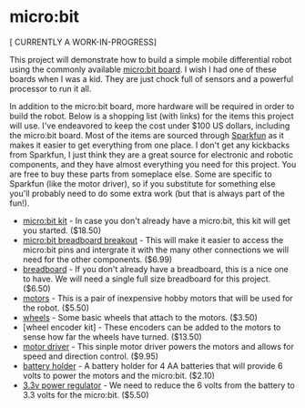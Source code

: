 # micro:bit
[ CURRENTLY A WORK-IN-PROGRESS]

This project will demonstrate how to build a simple mobile differential robot using the
commonly available [micro:bit board](https://microbit.org/). I wish I had one of these
boards when I was a kid. They are just chock full of sensors and a powerful processor
to run it all.

In addition to the micro:bit board, more hardware will be required in order to build the
robot. Below is a shopping list (with links) for the items this project will use. I've
endeavored to keep the cost under $100 US dollars, including the micro:bit board. Most
of the items are sourced through [Sparkfun](https://www.sparkfun.com/) as it makes it
easier to get everything from one place. I don't get any kickbacks from Sparkfun, I
just think they are a great source for electronic and robotic components, and they
have almost everything you need for this project. You are free to buy these parts from
someplace else. Some are specific to Sparkfun (like the motor driver), so if you
substitute for something else you'll probably need to do some extra work (but that is
always part of the fun!).

- [micro:bit kit](https://www.sparkfun.com/products/17288) - In case you don't already
  have a micro:bit, this kit will get you started. ($18.50)
- [micro:bit breadboard breakout](https://www.amazon.com/gp/product/B08HZBRGWN) - This
  will make it easier to access the micro:bit pins and intergrate it with the many other
  connections we will need for the other components. ($6.99)
- [breadboard](https://www.sparkfun.com/products/12615) - If you don't already have a
  breadboard, this is a nice one to have. We will need a single full size breadboard
  for this project. ($6.50)
- [motors](https://www.sparkfun.com/products/13302) - This is a pair of inexpensive
  hobby motors that will be used for the robot. ($5.50)
- [wheels](https://www.sparkfun.com/products/13259) - Some basic wheels that attach to
  the motors. ($3.50)
- [wheel encoder kit] - These encoders can be added to the motors to sense how far the
  wheels have turned. ($13.50)
- [motor driver](https://www.sparkfun.com/products/14450) - This sinple motor driver
  powers the motors and allows for speed and direction control. ($9.95)
- [battery holder](https://www.sparkfun.com/products/12083) - A battery holder for 4
  AA batteries that will provide 6 volts to power the motors and the micro:bit.
  ($2.10)
- [3.3v power regulator](https://www.sparkfun.com/products/18356) - We need to reduce
  the 6 volts from the battery to 3.3 volts for the micro:bit. ($5.50)
